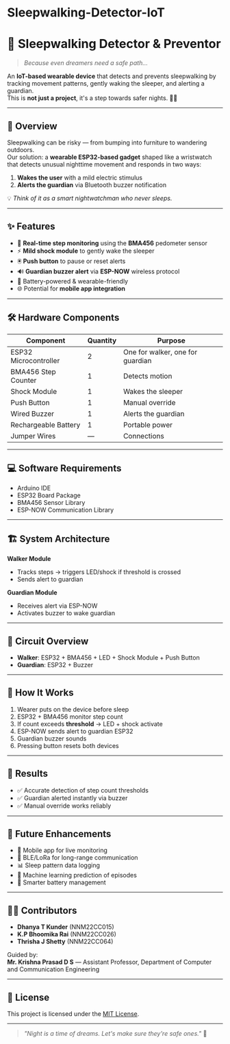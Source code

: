 # Sleepwalking-Detector-IoT
# 🌙 Sleepwalking Detector & Preventor

> *Because even dreamers need a safe path…*

An **IoT-based wearable device** that detects and prevents sleepwalking by tracking movement patterns, gently waking the sleeper, and alerting a guardian.  
This is **not just a project**, it's a step towards safer nights. 🛌✨

---

## 📖 Overview
Sleepwalking can be risky — from bumping into furniture to wandering outdoors.  
Our solution: a **wearable ESP32-based gadget** shaped like a wristwatch that detects unusual nighttime movement and responds in two ways:
1. **Wakes the user** with a mild electric stimulus  
2. **Alerts the guardian** via Bluetooth buzzer notification

💡 *Think of it as a smart nightwatchman who never sleeps.*

---

## ✨ Features
- 📡 **Real-time step monitoring** using the **BMA456** pedometer sensor  
- ⚡ **Mild shock module** to gently wake the sleeper  
- 🖲️ **Push button** to pause or reset alerts  
- 🔊 **Guardian buzzer alert** via **ESP-NOW** wireless protocol  
- 🔋 Battery-powered & wearable-friendly  
- 🌐 Potential for **mobile app integration**  

---

## 🛠️ Hardware Components
| Component | Quantity | Purpose |
|-----------|----------|---------|
| ESP32 Microcontroller | 2 | One for walker, one for guardian |
| BMA456 Step Counter | 1 | Detects motion |
| Shock Module | 1 | Wakes the sleeper |
| Push Button | 1 | Manual override |
| Wired Buzzer | 1 | Alerts the guardian |
| Rechargeable Battery | 1 | Portable power |
| Jumper Wires | — | Connections |

---

## 💻 Software Requirements
- Arduino IDE  
- ESP32 Board Package  
- BMA456 Sensor Library  
- ESP-NOW Communication Library  

---

## 🏗️ System Architecture
**Walker Module**  
- Tracks steps → triggers LED/shock if threshold is crossed  
- Sends alert to guardian

**Guardian Module**  
- Receives alert via ESP-NOW  
- Activates buzzer to wake guardian

---

## 🔌 Circuit Overview
- **Walker**: ESP32 + BMA456 + LED + Shock Module + Push Button  
- **Guardian**: ESP32 + Buzzer  

---

## 📜 How It Works
1. Wearer puts on the device before sleep  
2. ESP32 + BMA456 monitor step count  
3. If count exceeds **threshold** → LED + shock activate  
4. ESP-NOW sends alert to guardian ESP32  
5. Guardian buzzer sounds  
6. Pressing button resets both devices

---

## 📸 Results
- ✅ Accurate detection of step count thresholds  
- ✅ Guardian alerted instantly via buzzer  
- ✅ Manual override works reliably  

---

## 🚀 Future Enhancements
- 📱 Mobile app for live monitoring  
- 📡 BLE/LoRa for long-range communication  
- 📊 Sleep pattern data logging  
- 🤖 Machine learning prediction of episodes  
- 🔋 Smarter battery management  

---

## 👩‍💻 Contributors
- **Dhanya T Kunder** (NNM22CC015)  
- **K.P Bhoomika Rai** (NNM22CC026)  
- **Thrisha J Shetty** (NNM22CC064)  

Guided by:  
**Mr. Krishna Prasad D S** — Assistant Professor, Department of Computer and Communication Engineering  

---

## 📄 License
This project is licensed under the [MIT License](LICENSE).

---

> *"Night is a time of dreams. Let's make sure they're safe ones."* 🌌

